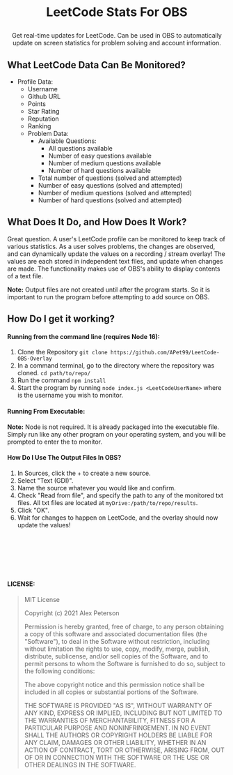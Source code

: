 # <p style="text-align: center;"> LeetCode Stats For OBS</p>

<p style="text-align: center;"> Get real-time updates for LeetCode. Can be used in OBS to automatically update
 on screen statistics for problem solving and account information.</p>

## What LeetCode Data Can Be Monitored?
- Profile Data:
    - Username
    - Github URL
    - Points
    - Star Rating
    - Reputation
    - Ranking
    - Problem Data:
        - Available Questions:
            - All questions available
            - Number of easy questions available
            - Number of medium questions available
            - Number of hard questions available
        - Total number of questions (solved and attempted)
        - Number of easy questions (solved and attempted)
        - Number of medium questions (solved and attempted)
        - Number of hard questions (solved and attempted)

        
## What Does It Do, and How Does It Work?

Great question. A user's LeetCode profile can be monitored to keep track of various statistics.
As a user solves problems, the changes are observed, and can dynamically update the values on a
recording / stream overlay! The values are each stored in independent text files, and update when 
changes are made. The functionality makes use of OBS's ability to display contents of a text file.

**Note:** Output files are not created until after the program starts. So it is important to run the program before
attempting to add source on OBS.


## How Do I get it working?
#### Running from the command line (requires Node 16):
1. Clone the Repository
   ```git clone https://github.com/APet99/LeetCode-OBS-Overlay```
2. In a command terminal, go to the directory where the repository was cloned.
   ```cd path/to/repo/```
3. Run the command ```npm install```
4.  Start the program by running ```node index.js <LeetCodeUserName>``` where <LeetCodeUserName> is the username you wish to monitor.

#### Running From Executable:
**Note:** Node is not required. It is already packaged into the executable file.
Simply run like any other program on your operating system, and you will be prompted to enter the <LeetCodeUserName> to monitor.


#### How Do I Use The Output Files In OBS?
1. In Sources, click the + to create a new source.
2. Select "Text (GDI)".
3. Name the source whatever you would like and confirm.
4. Check "Read from file", and specify the path to any of the monitored txt files. All txt files are located at ```myDrive:/path/to/repo/results```.
5. Click "OK".
6. Wait for changes to happen on LeetCode, and the overlay should now update the values!

<br>
<br>
<br>
<br>
<br>
 
#### LICENSE:

> MIT License
>
> Copyright (c) 2021 Alex Peterson
>
> Permission is hereby granted, free of charge, to any person obtaining a copy
> of this software and associated documentation files (the "Software"), to deal
> in the Software without restriction, including without limitation the rights
> to use, copy, modify, merge, publish, distribute, sublicense, and/or sell
> copies of the Software, and to permit persons to whom the Software is
> furnished to do so, subject to the following conditions:
>
> The above copyright notice and this permission notice shall be included in all
> copies or substantial portions of the Software.
>
> THE SOFTWARE IS PROVIDED "AS IS", WITHOUT WARRANTY OF ANY KIND, EXPRESS OR
> IMPLIED, INCLUDING BUT NOT LIMITED TO THE WARRANTIES OF MERCHANTABILITY,
> FITNESS FOR A PARTICULAR PURPOSE AND NONINFRINGEMENT. IN NO EVENT SHALL THE
> AUTHORS OR COPYRIGHT HOLDERS BE LIABLE FOR ANY CLAIM, DAMAGES OR OTHER
> LIABILITY, WHETHER IN AN ACTION OF CONTRACT, TORT OR OTHERWISE, ARISING FROM,
> OUT OF OR IN CONNECTION WITH THE SOFTWARE OR THE USE OR OTHER DEALINGS IN THE
> SOFTWARE.

